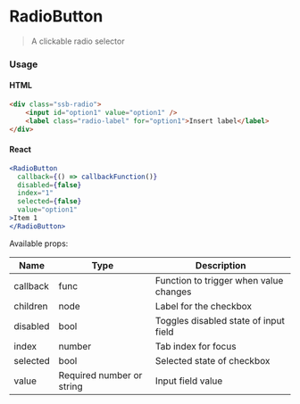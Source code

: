 RadioButton
========

> A clickable radio selector

### Usage

#### HTML

```html
<div class="ssb-radio">
    <input id="option1" value="option1" />
    <label class="radio-label" for="option1">Insert label</label>
</div>
```

#### React

```jsx harmony
<RadioButton
  callback={() => callbackFunction()}
  disabled={false}
  index="1"
  selected={false}
  value="option1"
>Item 1
</RadioButton>
```

Available props:

| Name       | Type           | Description  |
| ---------- | ------------- | ----- |
| callback   | func | Function to trigger when value changes |
| children | node | Label for the checkbox |
| disabled | bool | Toggles disabled state of input field |
| index | number | Tab index for focus |
| selected | bool | Selected state of checkbox |
| value | Required number or string | Input field value |
